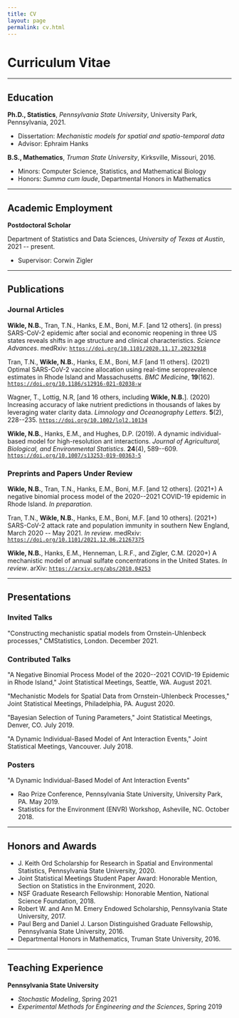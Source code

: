 ```yaml
---
title: CV
layout: page
permalink: cv.html
---
```


# Curriculum Vitae

---

## Education

**Ph.D., Statistics**, *Pennsylvania State University*, University Park, Pennsylvania, 2021.
- Dissertation: *Mechanistic models for spatial and spatio-temporal data*
- Advisor: Ephraim Hanks

**B.S., Mathematics**, *Truman State University*, Kirksville, Missouri, 2016.
- Minors: Computer Science, Statistics, and Mathematical Biology
- Honors: *Summa cum laude*, Departmental Honors in Mathematics

---

## Academic Employment

**Postdoctoral Scholar**

Department of Statistics and Data Sciences, *University of Texas at Austin*, 2021 -- present.
- Supervisor: Corwin Zigler

---

## Publications

### Journal Articles

**Wikle, N.B.**, Tran, T.N., Hanks, E.M., Boni, M.F. [and 12 others]. (in press) SARS-CoV-2 epidemic after social and economic reopening in three US states reveals shifts in age structure and clinical characteristics. *Science Advances*. medRxiv: [`https://doi.org/10.1101/2020.11.17.20232918`](https://doi.org/10.1101/2020.11.17.20232918)

Tran, T.N., **Wikle, N.B.**, Hanks, E.M., Boni, M.F [and 11 others]. (2021) Optimal SARS-CoV-2 vaccine allocation using real-time seroprevalence estimates in Rhode Island and Massachusetts. *BMC Medicine*, **19**(162). [`https://doi.org/10.1186/s12916-021-02038-w`](https://doi.org/10.1186/s12916-021-02038-w)

Wagner, T., Lottig, N.R, [and 16 others, including **Wikle, N.B.**]. (2020) Increasing accuracy of lake nutrient predictions in thousands of lakes by leveraging water clarity data. *Limnology and Oceanography Letters*. **5**(2), 228--235. [`https://doi.org/10.1002/lol2.10134`](https://doi.org/10.1002/lol2.10134)

**Wikle, N.B.**, Hanks, E.M., and Hughes, D.P. (2019). A dynamic individual-based model for high-resolution ant interactions. *Journal of Agricultural, Biological, and Environmental Statistics*. **24**(4), 589--609. [`https://doi.org/10.1007/s13253-019-00363-5`](https://doi.org/10.1007/s13253-019-00363-5)

### Preprints and Papers Under Review

**Wikle, N.B.**, Tran, T.N., Hanks, E.M., Boni, M.F. [and 12 others]. (2021+) A negative binomial process model of the 2020--2021 COVID-19 epidemic in Rhode Island. *In preparation*.

Tran, T.N., **Wikle, N.B.**, Hanks, E.M., Boni, M.F. [and 10 others]. (2021+) SARS-CoV-2 attack rate and population immunity in southern New England, March 2020 -- May 2021. *In review*. medRxiv: [`https://doi.org/10.1101/2021.12.06.21267375`](https://doi.org/10.1101/2021.12.06.21267375)

**Wikle, N.B.**, Hanks, E.M., Henneman, L.R.F., and Zigler, C.M. (2020+) A mechanistic model of annual sulfate concentrations in the United States. *In review*. arXiv: [`https://arxiv.org/abs/2010.04253`](https://arxiv.org/abs/2010.04253)

---

## Presentations

### Invited Talks

"Constructing mechanistic spatial models from Ornstein-Uhlenbeck processes," CMStatistics, London. December 2021.

### Contributed Talks

"A Negative Binomial Process Model of the 2020--2021 COVID-19 Epidemic in Rhode Island," Joint Statistical Meetings, Seattle, WA. August 2021.

"Mechanistic Models for Spatial Data from Ornstein-Uhlenbeck Processes," Joint Statistical Meetings, Philadelphia, PA. August 2020.

"Bayesian Selection of Tuning Parameters," Joint Statistical Meetings, Denver, CO. July 2019.

"A Dynamic Individual-Based Model of Ant Interaction Events," Joint Statistical Meetings, Vancouver. July 2018.

### Posters

"A Dynamic Individual-Based Model of Ant Interaction Events"
- Rao Prize Conference, Pennsylvania State University, University Park, PA. May 2019.
- Statistics for the Environment (ENVR) Workshop, Asheville, NC. October 2018.

---

## Honors and Awards

- J. Keith Ord Scholarship for Research in Spatial and Environmental Statistics, Pennsylvania State University, 2020.
- Joint Statistical Meetings Student Paper Award: Honorable Mention, Section on Statistics in the Environment, 2020.
- NSF Graduate Research Fellowship: Honorable Mention, National Science Foundation, 2018.
- Robert W. and Ann M. Emery Endowed Scholarship, Pennsylvania State University, 2017.
- Paul Berg and Daniel J. Larson Distinguished Graduate Fellowship, Pennsylvania State University, 2016.
- Departmental Honors in Mathematics, Truman State University, 2016.

---

## Teaching Experience

**Pennsylvania State University**

- *Stochastic Modeling*, Spring 2021
- *Experimental Methods for Engineering and the Sciences*, Spring 2019


